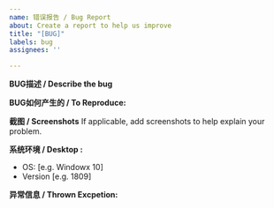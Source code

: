 ```yaml
---
name: 错误报告 / Bug Report
about: Create a report to help us improve
title: "[BUG]"
labels: bug
assignees: ''

---
```


**BUG描述 / Describe the bug**

**BUG如何产生的 / To Reproduce:**

**截图 / Screenshots**
If applicable, add screenshots to help explain your problem.

**系统环境 / Desktop :**
 - OS: [e.g. Windowx 10]
 - Version [e.g. 1809]

**异常信息 / Thrown Excpetion:**
